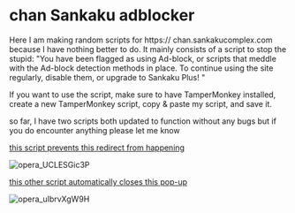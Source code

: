 # chan Sankaku adblocker

Here I am making random scripts for https:// chan.sankakucomplex.com because I have nothing better to do. It mainly consists of a script to stop the stupid:
"You have been flagged as using Ad-block, or scripts that meddle with the Ad-block detection methods in place. To continue using the site regularly, disable them, or upgrade to Sankaku Plus! "

If you want to use the script, make sure to have TamperMonkey installed, create a new TamperMonkey script,  copy & paste my script, and save it.

so far, I have two scripts both updated to function without any bugs but if you do encounter anything please let me know

[this script prevents this redirect from happening](sankaku_Redirect_blocker.js)

![opera_UCLESGic3P](https://github.com/Poofless321/chan-Sankaku-adblock/assets/29880230/7c96126a-5807-473c-85ac-48555cc09dee)


[this other script automatically closes this pop-up](Sankaku-pop-up-blocker.js)

![opera_uIbrvXgW9H](https://github.com/Poofless321/chan-Sankaku-adblock/assets/29880230/8faee795-663c-4bc2-8deb-c1e67bc7d431)
